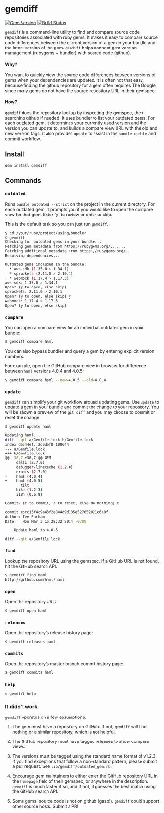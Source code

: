# gemdiff

[![Gem Version](https://badge.fury.io/rb/gemdiff.png)](http://badge.fury.io/rb/gemdiff)
[![Build Status](https://api.travis-ci.org/teeparham/gemdiff.png)](https://travis-ci.org/teeparham/gemdiff)

`gemdiff` is a command-line utility to find and compare source code repositories
associated with ruby gems. It makes it easy to compare source code differences
between the current version of a gem in your bundle and the latest version of the gem.
`gemdiff` helps connect gem version management (rubygems + bundler) with source code (github).

#### Why?

You want to quickly view the source code differences between versions of gems when your dependencies are updated. 
It is often not that easy, because finding the github repository for a gem often requires The Google since many 
gems do not have the source repository URL in their gemspec. 

#### How?

`gemdiff` does the repository lookup by inspecting the gemspec, then searching github if needed. It uses bundler to 
list your outdated gems. For each outdated gem, it determines your currently used version and the version you can 
update to, and builds a compare view URL with the old and new version tags. It also provides `update` to assist in 
the `bundle update` and commit workflow.

## Install

```sh
gem install gemdiff
```

## Commands

### `outdated`

Runs `bundle outdated --strict` on the project in the current directory.
For each outdated gem, it prompts you if you would like to open the compare view
for that gem. Enter 'y' to review or enter to skip.

This is the default task so you can just run `gemdiff`.

```sh
$ cd /your/ruby/project/using/bundler
$ gemdiff
Checking for outdated gems in your bundle...
Fetching gem metadata from https://rubygems.org/.......
Fetching additional metadata from https://rubygems.org/..
Resolving dependencies...

Outdated gems included in the bundle:
  * aws-sdk (1.35.0 > 1.34.1)
  * sprockets (2.11.0 > 2.10.1)
  * webmock (1.17.4 > 1.17.3)
aws-sdk: 1.35.0 > 1.34.1
Open? (y to open, else skip)
sprockets: 2.11.0 > 2.10.1
Open? (y to open, else skip) y
webmock: 1.17.4 > 1.17.3
Open? (y to open, else skip)
```

### `compare`

You can open a compare view for an individual outdated gem in your bundle:

```sh
$ gemdiff compare haml
```

You can also bypass bundler and query a gem by entering explicit version numbers.

For example, open the GitHub compare view in browser for difference between `haml` versions 4.0.4 and 4.0.5:

```sh
$ gemdiff compare haml --new=4.0.5 --old=4.0.4
```

### `update`

`gemdiff` can simplify your git workflow around updating gems. Use `update` to update a gem in your
bundle and commit the change to your repository. You will be shown a preview of the `git diff` and
you may choose to commit or reset the change.

```sh
$ gemdiff update haml

Updating haml...
diff --git a/Gemfile.lock b/Gemfile.lock
index d5544ef..2d5def8 100644
--- a/Gemfile.lock
+++ b/Gemfile.lock
@@ -38,7 +38,7 @@ GEM
     dalli (2.7.0)
     debugger-linecache (1.2.0)
     erubis (2.7.0)
-    haml (4.0.4)
+    haml (4.0.5)
       tilt
     hike (1.2.3)
     i18n (0.6.9)

Commit? (c to commit, r to reset, else do nothing) c

commit ebcc13f4c9a43f2e844d9d185e527652021c6a8f
Author: Tee Parham
Date:   Mon Mar 3 16:38:32 2014 -0700

    Update haml to 4.0.5

diff --git a/Gemfile.lock
```

### `find`

Lookup the repository URL using the gemspec. If a GitHub URL is not found, hit the GitHub search API.

```sh
$ gemdiff find haml
http://github.com/haml/haml
```

### `open`

Open the repository URL:

```sh
$ gemdiff open haml
```

### `releases`

Open the repository's release history page:

```sh
$ gemdiff releases haml
```

### `commits`

Open the repository's master branch commit history page:

```sh
$ gemdiff commits haml
```

### `help`

```sh
$ gemdiff help
```

### It didn't work

`gemdiff` operates on a few assumptions:

1. The gem must have a repository on GitHub. If not, `gemdiff` will find nothing or a similar repository, which
is not helpful.

2. The GitHub repository must have tagged releases to show compare views.

3. The versions must be tagged using the standard name format of v1.2.3. If you find exceptions that follow
a non-standard pattern, please submit a pull request. See `lib/gemdiff/outdated_gem.rb`.

4. Encourage gem maintainers to either enter the GitHub repository URL in the `homepage` field of their gemspec,
or anywhere in the description. `gemdiff` is much faster if so, and if not, it guesses the best match using
the GitHub search API.

5. Some gems' source code is not on github (gasp!). `gemdiff` could support other source hosts. Submit a PR!

